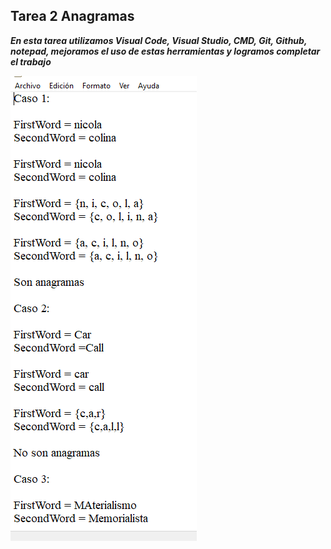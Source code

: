 ## Tarea 2 Anagramas 

***En esta tarea utilizamos Visual Code, Visual Studio, CMD, Git, Github, notepad, mejoramos el uso de estas herramientas y logramos completar el trabajo***

![Imagen1](https://github.com/Bletinor/anagrama/blob/main/Imagen-1.PNG)